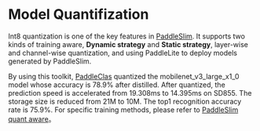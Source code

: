 # Model Quantifization

Int8 quantization is one of the key features in [PaddleSlim](https://github.com/PaddlePaddle/PaddleSlim).
It supports two kinds of training aware, **Dynamic strategy** and **Static strategy**,
layer-wise and channel-wise quantization,
and using PaddleLite to deploy models generated by PaddleSlim.

By using this toolkit, [PaddleClas](https://github.com/PaddlePaddle/PaddleClas) quantized the mobilenet_v3_large_x1_0 model whose accuracy is 78.9% after distilled.
After quantized, the prediction speed is accelerated from 19.308ms to 14.395ms on SD855.
The storage size is reduced from 21M to 10M.
The top1 recognition accuracy rate is 75.9%.
For specific training methods, please refer to [PaddleSlim quant aware](https://paddleslim.readthedocs.io/zh_CN/release-2.0.0/tutorials/quant/dygraph/quant_aware_training_tutorial.html)。
